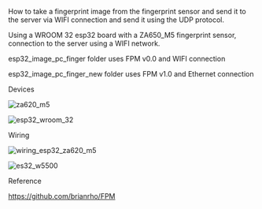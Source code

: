 How to take a fingerprint image from the fingerprint sensor and send it to the server via WIFI connection and send it using the UDP protocol.

Using a WROOM 32 esp32 board with a ZA650_M5 fingerprint sensor, connection to the server using a WIFI network.

esp32_image_pc_finger folder uses FPM v0.0 and WIFI connection

esp32_image_pc_finger_new folder uses FPM v1.0 and Ethernet connection

Devices

![za620_m5](https://github.com/user-attachments/assets/14af3a2d-02ca-4fc3-a8ae-5622e91fd774)

![esp32_wroom_32](https://github.com/user-attachments/assets/d8972c51-eb1d-4f84-8789-1f0e46056931)

Wiring

![wiring_esp32_za620_m5](https://github.com/user-attachments/assets/390009f2-0eff-4c6e-9907-4e155abcdd4d)

![es32_w5500](https://github.com/user-attachments/assets/1cf4a3c3-bf5c-4883-b475-728a2c30972a)


Reference

https://github.com/brianrho/FPM
